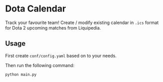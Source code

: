 # Dota Calendar

Track your favourite team! Create / modify existing calendar in `.ics` format
for Dota 2 upcoming matches from Liquipedia.

## Usage

First create `conf/config.yaml` based on to your needs.

Then run the following command:

```bash
python main.py
```
